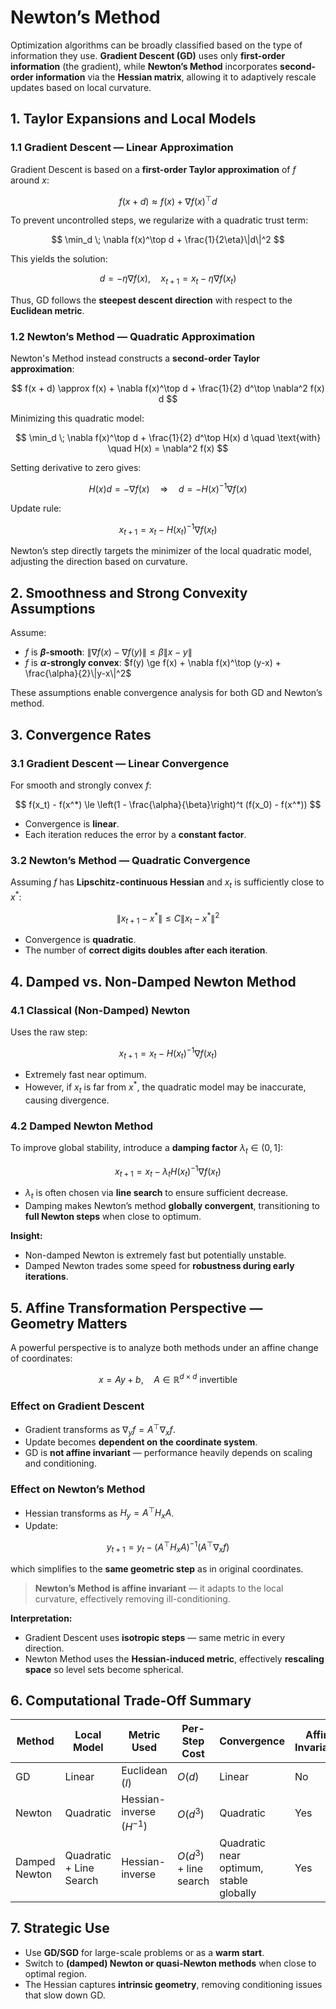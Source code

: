 # Newton’s Method 

Optimization algorithms can be broadly classified based on the type of information they use. **Gradient Descent (GD)** uses only **first-order information** (the gradient), while **Newton’s Method** incorporates **second-order information** via the **Hessian matrix**, allowing it to adaptively rescale updates based on local curvature.


## 1. Taylor Expansions and Local Models

### 1.1 Gradient Descent — Linear Approximation

Gradient Descent is based on a **first-order Taylor approximation** of $f$ around $x$:

$$
f(x + d) \approx f(x) + \nabla f(x)^\top d
$$

To prevent uncontrolled steps, we regularize with a quadratic trust term:

$$
\min_d \; \nabla f(x)^\top d + \frac{1}{2\eta}\|d\|^2
$$

This yields the solution:

$$
d = -\eta \nabla f(x), \quad x_{t+1} = x_t - \eta \nabla f(x_t)
$$

Thus, GD follows the **steepest descent direction** with respect to the **Euclidean metric**.

 
### 1.2 Newton’s Method — Quadratic Approximation

Newton's Method instead constructs a **second-order Taylor approximation**:

$$
f(x + d) \approx f(x) + \nabla f(x)^\top d + \frac{1}{2} d^\top \nabla^2 f(x) d
$$

Minimizing this quadratic model:

$$
\min_d \; \nabla f(x)^\top d + \frac{1}{2} d^\top H(x) d \quad \text{with} \quad H(x) = \nabla^2 f(x)
$$

Setting derivative to zero gives:

$$
H(x)d = -\nabla f(x) \quad \Rightarrow \quad d = -H(x)^{-1} \nabla f(x)
$$

Update rule:

$$
x_{t+1} = x_t - H(x_t)^{-1} \nabla f(x_t)
$$

Newton’s step directly targets the minimizer of the local quadratic model, adjusting the direction based on curvature.

 

## 2. Smoothness and Strong Convexity Assumptions

Assume:

- $f$ is **$\beta$-smooth**: $\|\nabla f(x) - \nabla f(y)\| \le \beta \|x - y\|$  
- $f$ is **$\alpha$-strongly convex**: $f(y) \ge f(x) + \nabla f(x)^\top (y-x) + \frac{\alpha}{2}\|y-x\|^2$

These assumptions enable convergence analysis for both GD and Newton’s method.

 
## 3. Convergence Rates

### 3.1 Gradient Descent — Linear Convergence

For smooth and strongly convex $f$:

$$
f(x_t) - f(x^*) \le \left(1 - \frac{\alpha}{\beta}\right)^t (f(x_0) - f(x^*))
$$

- Convergence is **linear**.
- Each iteration reduces the error by a **constant factor**.

 
### 3.2 Newton’s Method — Quadratic Convergence

Assuming $f$ has **Lipschitz-continuous Hessian** and $x_t$ is sufficiently close to $x^*$:

$$
\|x_{t+1} - x^*\| \le C \|x_t - x^*\|^2
$$

- Convergence is **quadratic**.
- The number of **correct digits doubles after each iteration**.

 
## 4. Damped vs. Non-Damped Newton Method

### 4.1 Classical (Non-Damped) Newton

Uses the raw step:

$$
x_{t+1} = x_t - H(x_t)^{-1} \nabla f(x_t)
$$

- Extremely fast near optimum.
- However, if $x_t$ is far from $x^*$, the quadratic model may be inaccurate, causing divergence.

### 4.2 Damped Newton Method

To improve global stability, introduce a **damping factor** $\lambda_t \in (0,1]$:

$$
x_{t+1} = x_t - \lambda_t H(x_t)^{-1} \nabla f(x_t)
$$

- $\lambda_t$ is often chosen via **line search** to ensure sufficient decrease.
- Damping makes Newton’s method **globally convergent**, transitioning to **full Newton steps** when close to optimum.

**Insight:**  
- Non-damped Newton is extremely fast but potentially unstable.
- Damped Newton trades some speed for **robustness during early iterations**.



## 5. Affine Transformation Perspective — Geometry Matters

A powerful perspective is to analyze both methods under an affine change of coordinates:

$$
x = Ay + b, \quad A \in \mathbb{R}^{d \times d} \text{ invertible}
$$

### Effect on Gradient Descent

- Gradient transforms as $\nabla_y f = A^\top \nabla_x f$.
- Update becomes **dependent on the coordinate system**.
- GD is **not affine invariant** — performance heavily depends on scaling and conditioning.

### Effect on Newton’s Method

- Hessian transforms as $H_y = A^\top H_x A$.
- Update:

$$
y_{t+1} = y_t - (A^\top H_x A)^{-1} (A^\top \nabla_x f)
$$

which simplifies to the **same geometric step** as in original coordinates.

> **Newton’s Method is affine invariant** — it adapts to the local curvature, effectively removing ill-conditioning.

**Interpretation:**

- Gradient Descent uses **isotropic steps** — same metric in every direction.
- Newton Method uses the **Hessian-induced metric**, effectively **rescaling space** so level sets become spherical.

 
## 6. Computational Trade-Off Summary

| Method | Local Model | Metric Used | Per-Step Cost | Convergence | Affine Invariance |
|--------|------------|------------|--------------|------------|------------------|
| GD | Linear | Euclidean ($I$) | $O(d)$ | Linear | No |
| Newton | Quadratic | Hessian-inverse ($H^{-1}$) | $O(d^3)$ | Quadratic | Yes |
| Damped Newton | Quadratic + Line Search | Hessian-inverse | $O(d^3)$ + line search | Quadratic near optimum, stable globally | Yes |

 
## 7. Strategic Use

- Use **GD/SGD** for large-scale problems or as a **warm start**.
- Switch to **(damped) Newton or quasi-Newton methods** when close to optimal region.
- The Hessian captures **intrinsic geometry**, removing conditioning issues that slow down GD.
